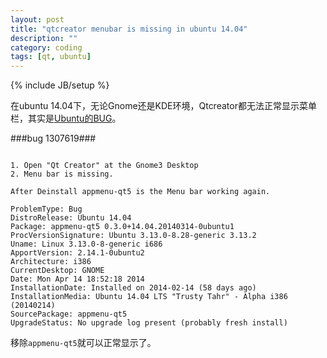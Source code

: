 ```yaml
---
layout: post
title: "qtcreator menubar is missing in ubuntu 14.04"
description: ""
category: coding
tags: [qt, ubuntu]
---
```

{% include JB/setup %}

在ubuntu 14.04下，无论Gnome还是KDE环境，Qtcreator都无法正常显示菜单栏，其实是[Ubuntu的BUG](https://bugs.launchpad.net/ubuntu/+source/appmenu-qt5/+bug/1307619)。


###bug 1307619###

```

1. Open "Qt Creator" at the Gnome3 Desktop
2. Menu bar is missing.

After Deinstall appmenu-qt5 is the Menu bar working again.

ProblemType: Bug
DistroRelease: Ubuntu 14.04
Package: appmenu-qt5 0.3.0+14.04.20140314-0ubuntu1
ProcVersionSignature: Ubuntu 3.13.0-8.28-generic 3.13.2
Uname: Linux 3.13.0-8-generic i686
ApportVersion: 2.14.1-0ubuntu2
Architecture: i386
CurrentDesktop: GNOME
Date: Mon Apr 14 18:52:18 2014
InstallationDate: Installed on 2014-02-14 (58 days ago)
InstallationMedia: Ubuntu 14.04 LTS "Trusty Tahr" - Alpha i386 (20140214)
SourcePackage: appmenu-qt5
UpgradeStatus: No upgrade log present (probably fresh install)

```
移除`appmenu-qt5`就可以正常显示了。
